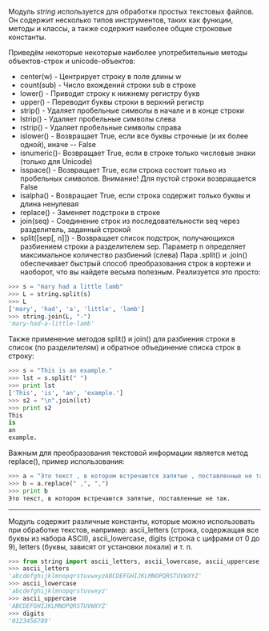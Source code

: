 Модуль *string*  используется для обработки простых текстовых файлов. Он содержит несколько типов инструментов, таких как функции, методы и классы, а также содержит наиболее общие строковые константы. 

Приведём некоторые некоторые наиболее употребительные методы объектов-строк и unicode-объектов:

* center(w)  - Центрирует строку в поле длины w
* count(sub) - Число вхождений строки sub в строке
* lower()    - Приводит строку к нижнему регистру букв
* upper()    - Переводит буквы строки в верхний регистр
* strip()    - Удаляет пробельные символы в начале и в конце строки
* lstrip()   - Удаляет пробельные символы слева
* rstrip()   - Удаляет пробельные символы справа
* islower()  - Возвращает True, если все буквы строчные (и их более одной), иначе -- False
* isnumeric()- Возвращает True, если в строке только числовые знаки (только для Unicode)
* isspace()  - Возвращает True, если строка состоит только из пробельных символов. Внимание! Для пустой строки возвращается False
* isalpha()  - Возвращает True, если строка содержит только буквы и длина ненулевая 
* replace()  - Заменяет подстроки в строке
* join(seq)  - Соединение строк из последовательности seq через разделитель, заданный строкой
* split([sep[, n]]) - Возвращает список подстрок, получающихся разбиением строки a разделителем sep. Параметр n определяет максимальное количество разбиений (слева)
Пара .split() и .join() обеспечивает быстрый способ преобразования строк в кортежи и наоборот, что вы найдете весьма полезным. Реализуется это просто:
```python
>>> s = "mary had a little lamb"
>>> L = string.split(s)
>>> L
['mary', 'had', 'a', 'little', 'lamb']
>>> string.join(L, "-")
'mary-had-a-little-lamb'
```
Также применение  методов split() и join() для разбиения строки в список (по разделителям) и обратное объединение списка строк в строку:
```python
>>> s = "This is an example."
>>> lst = s.split(" ")
>>> print lst
['This', 'is', 'an', 'example.']
>>> s2 = "\n".join(lst)
>>> print s2
This
is
an
example.
```
Важным для преобразования текстовой информации является метод replace(), пример использования:
```python
>>> a = "Это текст , в котором встречаются запятые , поставленные не так."
>>> b = a.replace(" ,", ",")
>>> print b
Это текст, в котором встречаются запятые, поставленные не так.
```
***
Модуль содержит различные константы, которые можно использовать при обработке текстов, например: ascii_letters (строка, содержащая все буквы из набора ASCII), ascii_lowercase, digits (строка с цифрами от 0 до 9), letters (буквы, зависят от установки локали) и т. п.
```python
>>> from string import ascii_letters, ascii_lowercase, ascii_uppercase, digits
>>> ascii_letters
'abcdefghijklmnopqrstuvwxyzABCDEFGHIJKLMNOPQRSTUVWXYZ'
>>> ascii_lowercase
'abcdefghijklmnopqrstuvwxyz'
>>> ascii_uppercase
'ABCDEFGHIJKLMNOPQRSTUVWXYZ'
>>> digits
'0123456789'
```